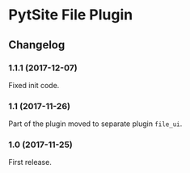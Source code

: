 # PytSite File Plugin


## Changelog


### 1.1.1 (2017-12-07)

Fixed init code.


### 1.1 (2017-11-26)

Part of the plugin moved to separate plugin `file_ui`.


### 1.0 (2017-11-25)

First release.
